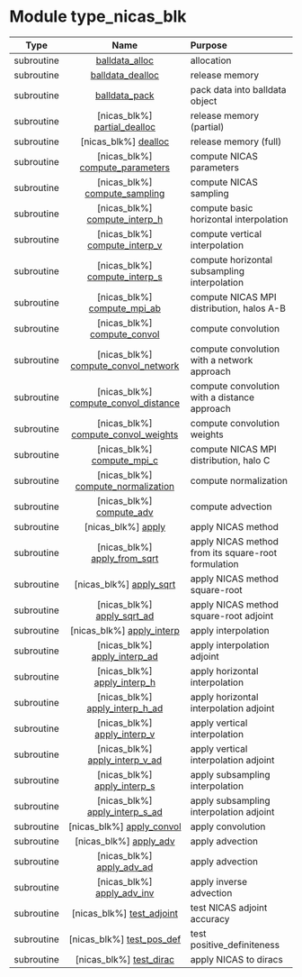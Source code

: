 # Module type_nicas_blk

| Type | Name | Purpose |
| :--: | :--: | :---------- |
| subroutine | [balldata_alloc](https://github.com/benjaminmenetrier/bump-standalone/tree/master/src/type_nicas_blk.F90#L234) | allocation |
| subroutine | [balldata_dealloc](https://github.com/benjaminmenetrier/bump-standalone/tree/master/src/type_nicas_blk.F90#L252) | release memory |
| subroutine | [balldata_pack](https://github.com/benjaminmenetrier/bump-standalone/tree/master/src/type_nicas_blk.F90#L270) | pack data into balldata object |
| subroutine | [nicas_blk%] [partial_dealloc](https://github.com/benjaminmenetrier/bump-standalone/tree/master/src/type_nicas_blk.F90#L309) | release memory (partial) |
| subroutine | [nicas_blk%] [dealloc](https://github.com/benjaminmenetrier/bump-standalone/tree/master/src/type_nicas_blk.F90#L421) | release memory (full) |
| subroutine | [nicas_blk%] [compute_parameters](https://github.com/benjaminmenetrier/bump-standalone/tree/master/src/type_nicas_blk.F90#L475) | compute NICAS parameters |
| subroutine | [nicas_blk%] [compute_sampling](https://github.com/benjaminmenetrier/bump-standalone/tree/master/src/type_nicas_blk.F90#L578) | compute NICAS sampling |
| subroutine | [nicas_blk%] [compute_interp_h](https://github.com/benjaminmenetrier/bump-standalone/tree/master/src/type_nicas_blk.F90#L1041) | compute basic horizontal interpolation |
| subroutine | [nicas_blk%] [compute_interp_v](https://github.com/benjaminmenetrier/bump-standalone/tree/master/src/type_nicas_blk.F90#L1071) | compute vertical interpolation |
| subroutine | [nicas_blk%] [compute_interp_s](https://github.com/benjaminmenetrier/bump-standalone/tree/master/src/type_nicas_blk.F90#L1154) | compute horizontal subsampling interpolation |
| subroutine | [nicas_blk%] [compute_mpi_ab](https://github.com/benjaminmenetrier/bump-standalone/tree/master/src/type_nicas_blk.F90#L1270) | compute NICAS MPI distribution, halos A-B |
| subroutine | [nicas_blk%] [compute_convol](https://github.com/benjaminmenetrier/bump-standalone/tree/master/src/type_nicas_blk.F90#L1558) | compute convolution |
| subroutine | [nicas_blk%] [compute_convol_network](https://github.com/benjaminmenetrier/bump-standalone/tree/master/src/type_nicas_blk.F90#L2048) | compute convolution with a network approach |
| subroutine | [nicas_blk%] [compute_convol_distance](https://github.com/benjaminmenetrier/bump-standalone/tree/master/src/type_nicas_blk.F90#L2339) | compute convolution with a distance approach |
| subroutine | [nicas_blk%] [compute_convol_weights](https://github.com/benjaminmenetrier/bump-standalone/tree/master/src/type_nicas_blk.F90#L2515) | compute convolution weights |
| subroutine | [nicas_blk%] [compute_mpi_c](https://github.com/benjaminmenetrier/bump-standalone/tree/master/src/type_nicas_blk.F90#L2623) | compute NICAS MPI distribution, halo C |
| subroutine | [nicas_blk%] [compute_normalization](https://github.com/benjaminmenetrier/bump-standalone/tree/master/src/type_nicas_blk.F90#L2751) | compute normalization |
| subroutine | [nicas_blk%] [compute_adv](https://github.com/benjaminmenetrier/bump-standalone/tree/master/src/type_nicas_blk.F90#L3007) | compute advection |
| subroutine | [nicas_blk%] [apply](https://github.com/benjaminmenetrier/bump-standalone/tree/master/src/type_nicas_blk.F90#L3237) | apply NICAS method |
| subroutine | [nicas_blk%] [apply_from_sqrt](https://github.com/benjaminmenetrier/bump-standalone/tree/master/src/type_nicas_blk.F90#L3290) | apply NICAS method from its square-root formulation |
| subroutine | [nicas_blk%] [apply_sqrt](https://github.com/benjaminmenetrier/bump-standalone/tree/master/src/type_nicas_blk.F90#L3315) | apply NICAS method square-root |
| subroutine | [nicas_blk%] [apply_sqrt_ad](https://github.com/benjaminmenetrier/bump-standalone/tree/master/src/type_nicas_blk.F90#L3353) | apply NICAS method square-root adjoint |
| subroutine | [nicas_blk%] [apply_interp](https://github.com/benjaminmenetrier/bump-standalone/tree/master/src/type_nicas_blk.F90#L3391) | apply interpolation |
| subroutine | [nicas_blk%] [apply_interp_ad](https://github.com/benjaminmenetrier/bump-standalone/tree/master/src/type_nicas_blk.F90#L3423) | apply interpolation adjoint |
| subroutine | [nicas_blk%] [apply_interp_h](https://github.com/benjaminmenetrier/bump-standalone/tree/master/src/type_nicas_blk.F90#L3456) | apply horizontal interpolation |
| subroutine | [nicas_blk%] [apply_interp_h_ad](https://github.com/benjaminmenetrier/bump-standalone/tree/master/src/type_nicas_blk.F90#L3487) | apply horizontal interpolation adjoint |
| subroutine | [nicas_blk%] [apply_interp_v](https://github.com/benjaminmenetrier/bump-standalone/tree/master/src/type_nicas_blk.F90#L3517) | apply vertical interpolation |
| subroutine | [nicas_blk%] [apply_interp_v_ad](https://github.com/benjaminmenetrier/bump-standalone/tree/master/src/type_nicas_blk.F90#L3566) | apply vertical interpolation adjoint |
| subroutine | [nicas_blk%] [apply_interp_s](https://github.com/benjaminmenetrier/bump-standalone/tree/master/src/type_nicas_blk.F90#L3609) | apply subsampling interpolation |
| subroutine | [nicas_blk%] [apply_interp_s_ad](https://github.com/benjaminmenetrier/bump-standalone/tree/master/src/type_nicas_blk.F90#L3646) | apply subsampling interpolation adjoint |
| subroutine | [nicas_blk%] [apply_convol](https://github.com/benjaminmenetrier/bump-standalone/tree/master/src/type_nicas_blk.F90#L3680) | apply convolution |
| subroutine | [nicas_blk%] [apply_adv](https://github.com/benjaminmenetrier/bump-standalone/tree/master/src/type_nicas_blk.F90#L3698) | apply advection |
| subroutine | [nicas_blk%] [apply_adv_ad](https://github.com/benjaminmenetrier/bump-standalone/tree/master/src/type_nicas_blk.F90#L3733) | apply advection |
| subroutine | [nicas_blk%] [apply_adv_inv](https://github.com/benjaminmenetrier/bump-standalone/tree/master/src/type_nicas_blk.F90#L3768) | apply inverse advection |
| subroutine | [nicas_blk%] [test_adjoint](https://github.com/benjaminmenetrier/bump-standalone/tree/master/src/type_nicas_blk.F90#L3803) | test NICAS adjoint accuracy |
| subroutine | [nicas_blk%] [test_pos_def](https://github.com/benjaminmenetrier/bump-standalone/tree/master/src/type_nicas_blk.F90#L4040) | test positive_definiteness |
| subroutine | [nicas_blk%] [test_dirac](https://github.com/benjaminmenetrier/bump-standalone/tree/master/src/type_nicas_blk.F90#L4145) | apply NICAS to diracs |
